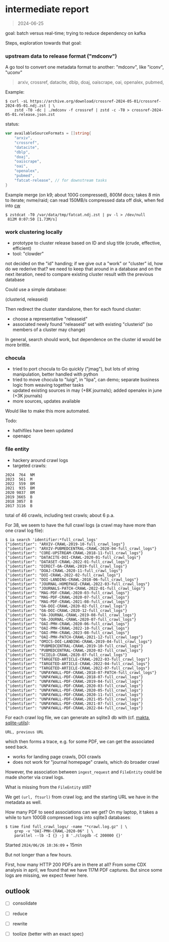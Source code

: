 # intermediate report

> 2024-06-25

goal: batch versus real-time; trying to reduce dependency on kafka

Steps, exploration towards that goal:

### upstream data to release format ("mdconv")

A go tool to convert one metadata format to another: "mdconv", like "iconv", "uconv"

> arxiv, crossref, datacite, dblp, doaj, oaiscrape, oai, openalex, pubmed,

Example:

```
$ curl -sL https://archive.org/download/crossref-2024-05-01/crossref-2024-05-01.ndj.zst | \
    zstd -T0 -dc | ./mdconv -f crossref | zstd -c -T0 > crossref-2024-05-01.release.json.zst
```

status:

```go
var availableSourceFormats = []string{
	"arxiv",
	"crossref",
	"datacite",
	"dblp",
	"doaj",
	"oaiscrape",
	"oai",
	"openalex",
	"pubmed",
	"fatcat-release", // for downstream tasks
}
```

Example merge (on k9; about 100G compressed), 800M docs; takes 8 min to iterate;
nvme/raid; can read 150MB/s compressed data off disk, when fed into [cw](https://github.com/Freaky/cw)

```
$ zstdcat -T0 /var/data/tmp/fatcat.ndj.zst | pv -l > /dev/null
 812M 0:07:50 [1.73M/s]
```

### work clustering locally

* prototype to cluster release based on ID and slug title (crude, effective, efficient)
* tool: "clowder"

not decided on the "id" handing; if we give out a "work" or "cluster" id, how
do we rederive that? we need to keep that around in a database and on the next
iteration, need to compare existing cluster result with the previous database

Could use a simple database:

(clusterid, releaseid)

Then redirect the cluster standalone, then for each found cluster:

* choose a representative "releaseid"
* associated newly found "releaseid" set with existing "clusterid" (so members of a cluster may change)

In general, search should work, but dependence on the cluster id would be more brittle.


### chocula

* tried to port chocula to Go quickly ("jmag"), but lots of string manipulation, better handled with python
* tried to move chocula to "luigi", in "lipa", can demo; separate business logic from weaving together tasks
* updated existing sources in may (+8K journals); added openalex in june (+3K journals)
* more sources, updates available

Would like to make this more automated.

Todo:

* hathifiles have been updated
* openapc


### file entity

* hackery around crawl logs
* targeted crawls:

```        T
2024  764  NM
2023  561  M
2022  559  BM
2021  935  BM
2020 9837  BM
2019 3665  B
2018 3057  B
2017 3116  B
```

total of 46 crawls, including test crawls; about 6 p.a.

For 38, we seem to have the full crawl logs (a crawl may have more than one
crawl log file):

```shell
$ ia search 'identifier:*full_crawl_logs'
{"identifier": "ARXIV-CRAWL-2019-10-full_crawl_logs"}
{"identifier": "ARXIV-PUBMEDCENTRAL-CRAWL-2020-04-full_crawl_logs"}
{"identifier": "CORE-UPSTREAM-CRAWL-2018-11-full_crawl_logs"}
{"identifier": "DATACITE-DOI-CRAWL-2020-01-full_crawl_logs"}
{"identifier": "DATASET-CRAWL-2022-01-full_crawl_logs"}
{"identifier": "DIRECT-OA-CRAWL-2019-full_crawl_logs"}
{"identifier": "DOAJ-CRAWL-2020-11-full_crawl_logs"}
{"identifier": "DOI-CRAWL-2022-02-full_crawl_logs"}
{"identifier": "DOI-LANDING-CRAWL-2018-06-full_crawl_logs"}
{"identifier": "JOURNAL-HOMEPAGE-CRAWL-2022-03-full_crawl_logs"}
{"identifier": "JOURNALS-PATCH-CRAWL-2022-01-full_crawl_logs"}
{"identifier": "MAG-PDF-CRAWL-2020-03-full_crawl_logs"}
{"identifier": "MAG-PDF-CRAWL-2020-07-full_crawl_logs"}
{"identifier": "MAG-PDF-CRAWL-2021-08-full_crawl_logs"}
{"identifier": "OA-DOI-CRAWL-2020-02-full_crawl_logs"}
{"identifier": "OA-DOI-CRAWL-2020-12-full_crawl_logs"}
{"identifier": "OA-JOURNAL-CRAWL-2019-08-full_crawl_logs"}
{"identifier": "OA-JOURNAL-CRAWL-2020-07-full_crawl_logs"}
{"identifier": "OAI-PMH-CRAWL-2020-06-full_crawl_logs"}
{"identifier": "OAI-PMH-CRAWL-2022-10-full_crawl_logs"}
{"identifier": "OAI-PMH-CRAWL-2023-08-full_crawl_logs"}
{"identifier": "OAI-PMH-PATCH-CRAWL-2021-12-full_crawl_logs"}
{"identifier": "OMICS-DOI-LANDING-CRAWL-2019-04-full_crawl_logs"}
{"identifier": "PUBMEDCENTRAL-CRAWL-2019-10-full_crawl_logs"}
{"identifier": "PUBMEDCENTRAL-CRAWL-2020-02-full_crawl_logs"}
{"identifier": "SCIELO-CRAWL-2020-07-full_crawl_logs"}
{"identifier": "TARGETED-ARTICLE-CRAWL-2022-03-full_crawl_logs"}
{"identifier": "TARGETED-ARTICLE-CRAWL-2022-04-full_crawl_logs"}
{"identifier": "TARGETED-ARTICLE-CRAWL-2022-07-full_crawl_logs"}
{"identifier": "UNPAYWALL-PDF-CRAWL-2018-07-PATCH-full_crawl_logs"}
{"identifier": "UNPAYWALL-PDF-CRAWL-2018-07-full_crawl_logs"}
{"identifier": "UNPAYWALL-PDF-CRAWL-2019-04-full_crawl_logs"}
{"identifier": "UNPAYWALL-PDF-CRAWL-2020-03-full_crawl_logs"}
{"identifier": "UNPAYWALL-PDF-CRAWL-2020-05-full_crawl_logs"}
{"identifier": "UNPAYWALL-PDF-CRAWL-2020-11-full_crawl_logs"}
{"identifier": "UNPAYWALL-PDF-CRAWL-2021-05-full_crawl_logs"}
{"identifier": "UNPAYWALL-PDF-CRAWL-2021-07-full_crawl_logs"}
{"identifier": "UNPAYWALL-PDF-CRAWL-2022-04-full_crawl_logs"}
```

For each crawl log file, we can generate an sqlite3 db with (cf.
[makta](https://github.com/miku/makta),
[sqlite-utils](https://sqlite-utils.datasette.io/en/stable/)):

```
URL, previous URL
```

which then forms a trace, e.g. for some PDF, we can get the associated seed back.

* works for landing page crawls, DOI crawls
* does not work for "journal homepage" crawls, which do broader crawl

However, the association between `ingest_request` and `FileEntity` could be
made shorter via crawl logs.

What is missing from the `FileEntity` still?

We get `(url, ftsurl)` from crawl log; and the starting URL we have in the
metadata as well.

How many PDF to seed associations can we get? On my laptop, it takes a while to
turn 100GB compressed logs into sqlite3 databases:

```shell
$ time find full_crawl_logs/ -name "*crawl.log.gz" | \
    grep -v "OAI-PMH-CRAWL-2020-06" | \
    parallel --lb -I {} -j 8 './clogdb -C 200000 {}'
```

Started `2024/06/26 10:36:09` + 15min

But not longer than a few hours.

First, how many HTTP 200 PDFs are in there at all? From some CDX analysis in
april, we found that we have 117M PDF captures. But since some logs are
missing, we expect fewer here.



## outlook

* [ ] consolidate
* [ ] reduce
* [ ] rewrite
* [ ] toolize (better with an exact spec)

